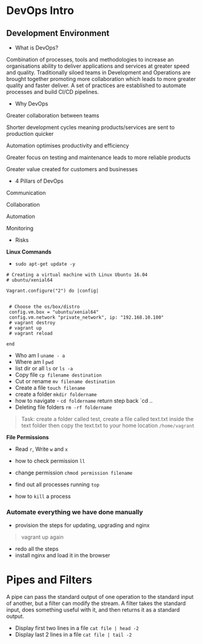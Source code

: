 # DevOps Intro
## Development Environment 

- What is DevOps?

Combination of processes, tools and methodologies to increase an organisations ability to deliver applications and services at greater speed and quality. Traditionally siloed teams in Development and Operations are brought together promoting more collaboration which leads to more greater quality and faster deliver. A set of practices are established to automate processes and build CI/CD pipelines. 

- Why DevOps

Greater collaboration between teams

Shorter development cycles meaning products/services are sent to production quicker

Automation optimises productivity and efficiency 

Greater focus on testing and maintenance leads to more reliable products

Greater value created for customers and businesses

- 4 Pillars of DevOps

Communication

Collaboration

Automation

Monitoring

- Risks


**Linux Commands**

- `sudo apt-get update -y`

```
# Creating a virtual machine with Linux Ubuntu 16.04
# ubuntu/xenial64

Vagrant.configure("2") do |config|


 # Choose the os/box/distro
 config.vm.box = "ubuntu/xenial64"
 config.vm.network "private_network", ip: "192.168.10.100"
 # vagrant destroy
 # vagrant up
 # vagrant reload

end

```

- Who am I `uname - a` 
- Where am I `pwd`
- list dir or all `ls` or `ls -a`
- Copy file `cp filename destination`
- Cut or rename `mv filename destination`
- Create a file `touch filename`
- create a folder `mkdir foldername`
- how to navigate - `cd foldername` return step back `cd ..
- Deleting file folders `rm -rf foldername`

> Task: create a folder called test, create a file called text.txt inside the text folder then copy the text.txt to your home location `/home/vagrant`

**File Permissions**
- Read `r`, Write `w` and `x`
- how to check permission `ll`
- change permission `chmod permission filename`

- find out all processes running `top`
- how to `kill` a process 


### Automate everything we have done manually
- provision the steps for updating, upgrading and nginx

> vagrant up again
- redo all the steps
- install nginx and load it in the browser


# Pipes and Filters
A pipe can pass the standard output of one operation to the standard input of another, but a filter can modify the stream. A filter takes the standard input, does something useful with it, and then returns it as a standard output.

- Display first two lines in a file `cat file | head -2`
- Display last 2 lines in a file `cat file | tail -2`